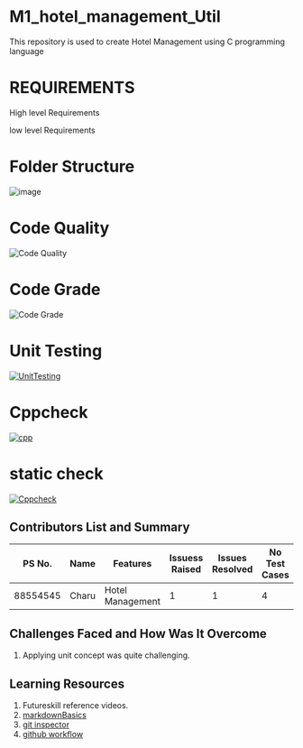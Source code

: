 # M1_hotel_management_Util

This repository is used to create Hotel Management using C programming language


# REQUIREMENTS

 High level Requirements
 
 low level Requirements
# Folder	Structure
![image](https://user-images.githubusercontent.com/74053403/154545322-538f37bb-f261-4dab-8f0b-734e8e045c15.png)






# Code Quality

![Code Quality](https://api.codiga.io/project/32448/score/svg)

# Code Grade

![Code Grade](https://api.codiga.io/project/32448/status/svg)
# Unit Testing

[![UnitTesting](https://github.com/Charu-20/M1_HotelManagement_Application/actions/workflows/c-cpp.yml/badge.svg)](https://github.com/Charu-20/M1_HotelManagement_Application/actions/workflows/c-cpp.yml/c-cpp.yml)

# Cppcheck

[![cpp](https://github.com/Charu-20/M1_HotelManagement_Application/actions/workflows/c-cpp2.yml/badge.svg)](https://github.com/Charu-20/M1_HotelManagement_Application/actions/workflows/c-cpp2.yml)

# static check

[![Cppcheck](https://github.com/Charu-20/M1_HotelManagement_Application/actions/workflows/static_check.yml/badge.svg)](https://github.com/Charu-20/M1_HotelManagement_Application/actions/workflows/static_check.yml)

## Contributors List and Summary

PS No. |  Name   |    Features    | Issuess Raised |Issues Resolved|No Test Cases|Test Case Pass
-------|---------|----------------|----------------|---------------|-------------|--------------
88554545| Charu| Hotel Management   | 1  | 1 | 4  | 4

## Challenges Faced and How Was It Overcome

1. Applying unit concept was quite challenging.


## Learning Resources
1. Futureskill reference videos.
2. [markdownBasics](https://guides.github.com/features/mastering-markdown/)
3. [git inspector](https://github.com/ejwa/gitinspector.git)
4. [github workflow](https://docs.github.com/en/actions/learn-github-action)

